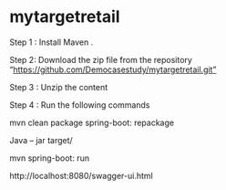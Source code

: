 # mytargetretail
Step 1 : Install Maven .


Step 2: Download the zip file from the repository “https://github.com/Democasestudy/mytargetretail.git”


Step 3 : Unzip the content 


Step 4 : Run the following commands



mvn clean package spring-boot: repackage 

Java – jar target/


mvn spring-boot: run


http://localhost:8080/swagger-ui.html


